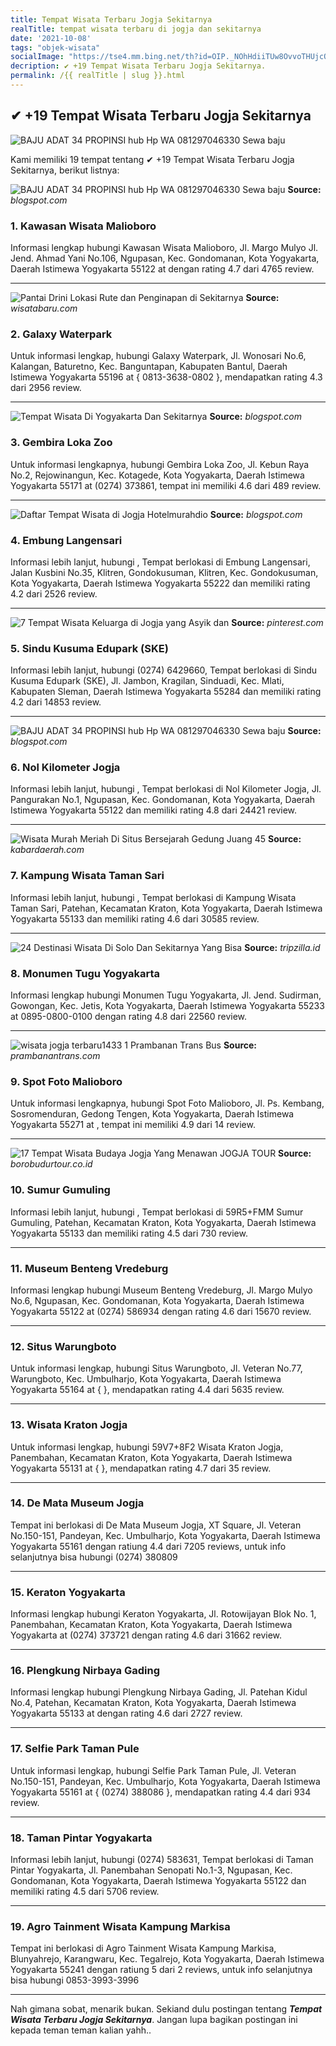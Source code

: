 ```yaml
---
title: Tempat Wisata Terbaru Jogja Sekitarnya
realTitle: tempat wisata terbaru di jogja dan sekitarnya
date: '2021-10-08'
tags: "objek-wisata"
socialImage: "https://tse4.mm.bing.net/th?id=OIP._NOhHdiiTUw8OvvoTHUjcQHaHa&amp;pid=15.1"
decription: ✔ +19 Tempat Wisata Terbaru Jogja Sekitarnya.
permalink: /{{ realTitle | slug }}.html
---
```


## ✔ +19 Tempat Wisata Terbaru Jogja Sekitarnya

![BAJU ADAT 34 PROPINSI hub Hp  WA 081297046330 Sewa baju ](https://1.bp.blogspot.com/--iIbpc5i3m8/XsCU96JuU1I/AAAAAAAAi7k/HYyMQj8d_BIIqcOX-UHBxdRW7wLcBf22wCLcBGAsYHQ/s640/IMG-20200517-WA0007.jpg)



Kami memiliki 19 tempat tentang ✔ +19 Tempat Wisata Terbaru Jogja Sekitarnya, berikut listnya:



![BAJU ADAT 34 PROPINSI hub Hp  WA 081297046330 Sewa baju ](https://tse3.mm.bing.net/th?id=OIP.hSkyHoY1SK8yW6jU20H6qQHaJQ&amp;pid=15.1)
**Source:** _blogspot.com_


### 1. Kawasan Wisata Malioboro



Informasi lengkap hubungi Kawasan Wisata Malioboro, Jl. Margo Mulyo Jl. Jend. Ahmad Yani No.106, Ngupasan, Kec. Gondomanan, Kota Yogyakarta, Daerah Istimewa Yogyakarta 55122 at  dengan rating 4.7 dari 4765 review.

---


![Pantai Drini  Lokasi Rute dan Penginapan di Sekitarnya](https://tse2.mm.bing.net/th?id=OIP.Ct8GcGje9sSn0UQ9fvDCAQHaEz&amp;pid=15.1)
**Source:** _wisatabaru.com_


### 2. Galaxy Waterpark



Untuk informasi lengkap, hubungi Galaxy Waterpark, Jl. Wonosari No.6, Kalangan, Baturetno, Kec. Banguntapan, Kabupaten Bantul, Daerah Istimewa Yogyakarta 55196 at { 0813-3638-0802 }, mendapatkan rating 4.3 dari 2956 review.

---


![Tempat Wisata Di Yogyakarta Dan Sekitarnya](https://tse3.mm.bing.net/th?id=OIP.pSAkny2hgAHP2-AYS4UtmAHaE5&amp;pid=15.1)
**Source:** _blogspot.com_


### 3. Gembira Loka Zoo



Untuk informasi lengkapnya, hubungi Gembira Loka Zoo, Jl. Kebun Raya No.2, Rejowinangun, Kec. Kotagede, Kota Yogyakarta, Daerah Istimewa Yogyakarta 55171 at (0274) 373861, tempat ini memiliki 4.6 dari 489 review.

---


![Daftar Tempat Wisata di Jogja  Hotelmurahdio](https://tse3.mm.bing.net/th?id=OIP.Yth3lxBH4t3A-Hu9RwfuBgHaE7&amp;pid=15.1)
**Source:** _blogspot.com_


### 4. Embung Langensari



Informasi lebih lanjut, hubungi , Tempat berlokasi di Embung Langensari, Jalan Kusbini No.35, Klitren, Gondokusuman, Klitren, Kec. Gondokusuman, Kota Yogyakarta, Daerah Istimewa Yogyakarta 55222 dan memiliki rating 4.2 dari 2526 review.

---


![7 Tempat Wisata Keluarga di Jogja yang Asyik dan ](https://tse1.mm.bing.net/th?id=OIP.5uocqqtXeKc_VOCksDQ_CwHaEP&amp;pid=15.1)
**Source:** _pinterest.com_


### 5. Sindu Kusuma Edupark (SKE)



Informasi lebih lanjut, hubungi (0274) 6429660, Tempat berlokasi di Sindu Kusuma Edupark (SKE), Jl. Jambon, Kragilan, Sinduadi, Kec. Mlati, Kabupaten Sleman, Daerah Istimewa Yogyakarta 55284 dan memiliki rating 4.2 dari 14853 review.

---


![BAJU ADAT 34 PROPINSI hub Hp  WA 081297046330 Sewa baju ](https://tse2.mm.bing.net/th?id=OIP.syqLvNPoowFqFDAguOH2YQAAAA&amp;pid=15.1)
**Source:** _blogspot.com_


### 6. Nol Kilometer Jogja



Informasi lebih lanjut, hubungi , Tempat berlokasi di Nol Kilometer Jogja, Jl. Pangurakan No.1, Ngupasan, Kec. Gondomanan, Kota Yogyakarta, Daerah Istimewa Yogyakarta 55122 dan memiliki rating 4.8 dari 24421 review.

---


![Wisata Murah Meriah Di Situs Bersejarah Gedung Juang 45 ](https://tse4.mm.bing.net/th?id=OIP.-eTQyEcmHrSW81JSahG4FgHaEK&amp;pid=15.1)
**Source:** _kabardaerah.com_


### 7. Kampung Wisata Taman Sari



Informasi lebih lanjut, hubungi , Tempat berlokasi di Kampung Wisata Taman Sari, Patehan, Kecamatan Kraton, Kota Yogyakarta, Daerah Istimewa Yogyakarta 55133 dan memiliki rating 4.6 dari 30585 review.

---


![24 Destinasi Wisata Di Solo Dan Sekitarnya Yang Bisa ](https://tse1.mm.bing.net/th?id=OIP.p-gqpnArPw1vKBxd5Vf0dgHaEK&amp;pid=15.1)
**Source:** _tripzilla.id_


### 8. Monumen Tugu Yogyakarta



Informasi lengkap hubungi Monumen Tugu Yogyakarta, Jl. Jend. Sudirman, Gowongan, Kec. Jetis, Kota Yogyakarta, Daerah Istimewa Yogyakarta 55233 at 0895-0800-0100 dengan rating 4.8 dari 22560 review.

---


![wisata jogja terbaru1433 1   Prambanan Trans Bus ](https://tse2.mm.bing.net/th?id=OIP.kBVYXlylpupZW6ZRkBhITQHaIE&amp;pid=15.1)
**Source:** _prambanantrans.com_


### 9. Spot Foto Malioboro



Untuk informasi lengkapnya, hubungi Spot Foto Malioboro, Jl. Ps. Kembang, Sosromenduran, Gedong Tengen, Kota Yogyakarta, Daerah Istimewa Yogyakarta 55271 at , tempat ini memiliki 4.9 dari 14 review.

---


![17 Tempat Wisata Budaya Jogja Yang Menawan  JOGJA TOUR](https://tse4.mm.bing.net/th?id=OIP.QrTVfUNHgVYPMV0Bou5TigHaEK&amp;pid=15.1)
**Source:** _borobudurtour.co.id_


### 10. Sumur Gumuling



Informasi lebih lanjut, hubungi , Tempat berlokasi di 59R5+FMM Sumur Gumuling, Patehan, Kecamatan Kraton, Kota Yogyakarta, Daerah Istimewa Yogyakarta 55133 dan memiliki rating 4.5 dari 730 review.

---


### 11. Museum Benteng Vredeburg



Informasi lengkap hubungi Museum Benteng Vredeburg, Jl. Margo Mulyo No.6, Ngupasan, Kec. Gondomanan, Kota Yogyakarta, Daerah Istimewa Yogyakarta 55122 at (0274) 586934 dengan rating 4.6 dari 15670 review.

---


### 12. Situs Warungboto



Untuk informasi lengkap, hubungi Situs Warungboto, Jl. Veteran No.77, Warungboto, Kec. Umbulharjo, Kota Yogyakarta, Daerah Istimewa Yogyakarta 55164 at {  }, mendapatkan rating 4.4 dari 5635 review.

---


### 13. Wisata Kraton Jogja



Untuk informasi lengkap, hubungi 59V7+8F2 Wisata Kraton Jogja, Panembahan, Kecamatan Kraton, Kota Yogyakarta, Daerah Istimewa Yogyakarta 55131 at {  }, mendapatkan rating 4.7 dari 35 review.

---


### 14. De Mata Museum Jogja



Tempat ini berlokasi di De Mata Museum Jogja, XT Square, Jl. Veteran No.150-151, Pandeyan, Kec. Umbulharjo, Kota Yogyakarta, Daerah Istimewa Yogyakarta 55161 dengan ratiung 4.4 dari 7205 reviews, untuk info selanjutnya bisa hubungi (0274) 380809

---


### 15. Keraton Yogyakarta



Informasi lengkap hubungi Keraton Yogyakarta, Jl. Rotowijayan Blok No. 1, Panembahan, Kecamatan Kraton, Kota Yogyakarta, Daerah Istimewa Yogyakarta at (0274) 373721 dengan rating 4.6 dari 31662 review.

---


### 16. Plengkung Nirbaya Gading



Informasi lengkap hubungi Plengkung Nirbaya Gading, Jl. Patehan Kidul No.4, Patehan, Kecamatan Kraton, Kota Yogyakarta, Daerah Istimewa Yogyakarta 55133 at  dengan rating 4.6 dari 2727 review.

---


### 17. Selfie Park Taman Pule



Untuk informasi lengkap, hubungi Selfie Park Taman Pule, Jl. Veteran No.150-151, Pandeyan, Kec. Umbulharjo, Kota Yogyakarta, Daerah Istimewa Yogyakarta 55161 at { (0274) 388086 }, mendapatkan rating 4.4 dari 934 review.

---


### 18. Taman Pintar Yogyakarta



Informasi lebih lanjut, hubungi (0274) 583631, Tempat berlokasi di Taman Pintar Yogyakarta, Jl. Panembahan Senopati No.1-3, Ngupasan, Kec. Gondomanan, Kota Yogyakarta, Daerah Istimewa Yogyakarta 55122 dan memiliki rating 4.5 dari 5706 review.

---


### 19. Agro Tainment Wisata Kampung Markisa



Tempat ini berlokasi di Agro Tainment Wisata Kampung Markisa, Blunyahrejo, Karangwaru, Kec. Tegalrejo, Kota Yogyakarta, Daerah Istimewa Yogyakarta 55241 dengan ratiung 5 dari 2 reviews, untuk info selanjutnya bisa hubungi 0853-3993-3996

---









Nah gimana sobat, menarik bukan. Sekiand dulu postingan tentang ***Tempat Wisata Terbaru Jogja Sekitarnya***. Jangan lupa bagikan postingan ini kepada teman teman kalian yahh..
